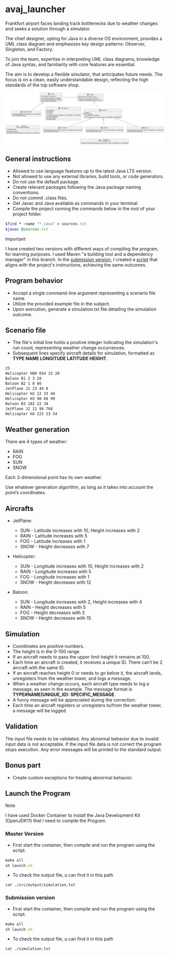 # avaj_launcher

Frankfurt airport faces landing track bottlenecks due to weather changes and seeks a solution through a simulator.

The chief designer, opting for Java in a diverse OS environment, provides a UML class diagram and emphasizes key design patterns: Observer, Singleton, and Factory. 

To join the team, expertise in interpreting UML class diagrams, knowledge of Java syntax, and familiarity with core features are essential. 

The aim is to develop a flexible simulator, that anticipates future needs. The focus is on a clean, easily understandable design, reflecting the high standards of the top software shop.

![image](https://github.com/Saxsori/avaj_launcher/blob/main/tools/avaj_uml.png)


## General instructions
- Allowed to use language features up to the latest Java LTS version.
- Not allowed to use any external libraries, build tools, or code generators.
- Do not use the default package.
- Create relevant packages following the Java package naming conventions.
- Do not commit .class files.
- Get Javac and Java available as commands in your terminal.
- Compile the project running the commands below in the root of your project folder.

```ruby
$find * -name "*.java" > sources.txt
$javac @sources.txt
```

> [!IMPORTANT]
> I have created two versions with different ways of compiling the program, for learning purposes. I used Maven "a building tool and a dependency manager" in this branch. In the [submission version](https://github.com/Saxsori/avaj_launcher/tree/submit_version), I created a [script](https://github.com/Saxsori/avaj_launcher/blob/submit_version/simulator/launch.sh) that aligns with the project's instructions, achieving the same outcomes.

## Program behavior
- Accept a single command-line argument representing a scenario file name.
- Utilize the provided example file in the subject.
- Upon execution, generate a simulation.txt file detailing the simulation outcome.

## Scenario file
- The file's initial line holds a positive integer indicating the simulation's run count, representing weather change occurrences.
- Subsequent lines specify aircraft details for simulation, formatted as **TYPE NAME LONGITUDE LATITUDE HEIGHT**.

```
25
Helicopter H88 654 33 20   
Baloon B1 2 3 20
Baloon B2 1 8 66
JetPlane J1 23 44 0
Helicopter H2 22 33 44
Helicopter H3 98 68 99
Baloon B3 102 22 34
JetPlane J2 11 99 768
Helicopter H4 223 23 54
```
## Weather generation
There are 4 types of weather:
- RAIN
- FOG
- SUN
- SNOW

Each 3-dimensional point has its own weather.

Use whatever generation algorithm, as long as it takes into account the point’s coordinates.

## Aircrafts 

- JetPlane:
  - SUN - Latitude increases with 10, Height increases with 2
  - RAIN - Latitude increases with 5
  - FOG - Latitude increases with 1
  - SNOW - Height decreases with 7

- Helicopter:
  - SUN - Longitude increases with 10, Height increases with 2
  - RAIN - Longitude increases with 5
  - FOG - Longitude increases with 1
  - SNOW - Height decreases with 12

- Baloon:
  - SUN - Longitude increases with 2, Height increases with 4
  - RAIN - Height decreases with 5
  - FOG - Height decreases with 3
  - SNOW - Height decreases with 15

## Simulation
- Coordinates are positive numbers.
- The height is in the 0-100 range.
- If an aircraft needs to pass the upper limit height it remains at 100.
- Each time an aircraft is created, it receives a unique ID. There can’t be 2 aircraft with the same ID.
- If an aircraft reaches height 0 or needs to go below it, the aircraft lands, unregisters from the weather tower, and logs a message.
- When a weather change occurs, each aircraft type needs to log a message, as seen in the example. The message format is **TYPE#NAME(UNIQUE_ID): SPECIFIC_MESSAGE**.
- A funny message will be appreciated during the correction.
- Each time an aircraft registers or unregisters to/from the weather tower, a message will be logged.

## Validation
The input file needs to be validated. Any abnormal behavior due to invalid input data is not acceptable. If the input file data is not correct the program stops execution. Any error messages will be printed to the standard output.

## Bonus part
- Create custom exceptions for treating abnormal behavior.

## Launch the Program
> [!NOTE]
> I have used Docker Container to install the Java Development Kit (OpenJDK11) that I need to compile the Program.

### Master Version

- First start the container, then compile and run the program using the script.
``` ruby
make all
sh launch.sh
```

- To check the output file, u can find it in this path
```
cat ./src/output/simulation.txt
```
### Submission version

- First start the container, then compile and run the program using the script.
``` ruby
make all
sh launch.sh
```

- To check the output file, u can find it in this path
```
cat ./simulation.txt
```


